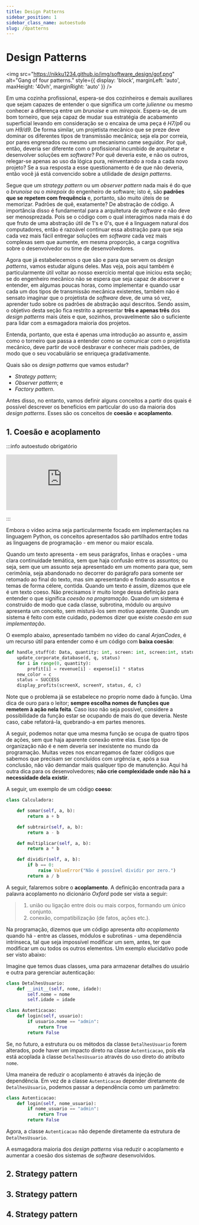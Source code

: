 ```yaml
---
title: Design Patterns
sidebar_position: 1
sidebar_class_name: autoestudo
slug: /dpatterns
---
```


# Design Patterns

<img 
  src="https://nikku1234.github.io/img/software_design/gof.png"
  alt="Gang of four patterns." 
  style={{ 
    display: 'block',
    marginLeft: 'auto',
    maxHeight: '40vh',
    marginRight: 'auto'
  }} 
/>
<br/>

Em uma cozinha profissional, espera-se dos cozinheiros e demais
auxiliares que sejam capazes de entender o que significa um corte
*julienne* ou mesmo conhecer a diferença entre um *brunoise* e um
*mirepoix*. Espera-se, de um bom torneiro, que seja capaz de mudar
sua estratégia de acabamento superficial levando em consideração se
o encaixa de uma peça é *H7/p6* ou um *H9/d9*. De forma similar, um
projetista mecânico que se preze deve dominar os diferentes tipos de
transmissão mecânica; seja ela por correia, por pares engrenados ou mesmo um
mecanismo came seguidor. Por quê, então, deveria ser diferente com o
profissional incumbido de arquitetar e desenvolver soluções em *software*? Por
quê deveria este, e não os outros, relegar-se apenas ao uso da lógica pura,
reinventando a roda a cada novo projeto? Se a sua resposta a esse
questionamento é de que não deveria, então você já está convencido sobre a
utilidade de *design patterns*.

Segue que um *strategy pattern* ou um *observer pattern* nada mais é do que o
*brunoise* ou o *mirepoix* do engenheiro de software; isto é, são **padrões que
se repetem com frequência** e, portanto, são muito úteis de se memorizar.
Padrões de quê, exatamente? De abstração de código. A importância disso é
fundamental para a arquitetura de *software* e não deve ser menosprezada. Pois
se o código com o qual interagimos nada mais é do que fruto de uma abstração
útil de 1's e 0's, que é a linguagem natural dos computadores, então é razoável
continuar essa abstração para que seja cada vez mais fácil entregar soluções em
*software* cada vez mais complexas sem que aumente, em mesma proporção, a carga
cognitiva sobre o desenvolvedor ou time de desenvolvedores.

Agora que já estabelecemos o que são e para que servem os *design patterns*,
vamos estudar alguns deles. Mas veja, pois aqui também é particularmente útil
voltar ao nosso exercício mental que iniciou esta seção; se do engenheiro
mecânico não se espera que seja capaz de absorver e entender, em algumas poucas
horas, como implementar e quando usar cada um dos tipos de transmissão mecânica
existentes, também não é sensato imaginar que o projetista de *software* deve,
de uma só vez, aprender tudo sobre os padrões de abstração aqui descritos.
Sendo assim, o objetivo desta seção fica restrito a apresentar **três e apenas
três** dos *design patterns* mais úteis e que, sozinhos, provavelmente são o
suficiente para lidar com a esmagadora maioria dos projetos.

Entenda, portanto, que esta é apenas uma introdução ao assunto e, assim como o
torneiro que passa a entender como se comunicar com o projetista mecânico, deve
partir de você desbravar e conhecer mais padrões, de modo que o seu vocabulário
se enriqueça gradativamente.

Quais são os *design patterns* que vamos estudar?

* *Strategy pattern*;
* *Observer pattern*; e
* *Factory pattern*.

Antes disso, no entanto, vamos definir alguns conceitos a partir dos quais é
possível descrever os benefícios em particular do uso da maioria dos *design
patterns*. Esses são os conceitos de **coesão** e **acoplamento**.

## 1. Coesão e acoplamento

:::info autoestudo obrigatório

<div style={{ textAlign: 'center' }}>
    <iframe 
        style={{
            display: 'block',
            margin: 'auto',
            width: '100%',
            height: '50vh',
        }}
        src="https://www.youtube.com/embed/eiDyK_ofPPM" 
        frameborder="0" 
        allowFullScreen>
    </iframe>
</div>

:::

Embora o vídeo acima seja particularmente focado em implementações na linguagem
Python, os conceitos apresentados são partilhados entre todas as linguagens de
programação - em menor ou maior escala.

Quando um texto apresenta - em seus parágrafos, linhas e orações - uma clara
continuidade temática, sem que haja confusão entre os assuntos; ou seja, sem
que um assunto seja apresentado em um momento para que, sem cerimônia, seja
abandonado no decorrer do parágrafo para somente ser retomado ao final do
texto, mas sim apresentando e findando assuntos e temas de forma célere,
contida. Quando um texto é assim, dizemos que ele é um texto coeso. Não
precisamos ir muito longe dessa definição para entender o que significa *coesão
na programação*. Quando um sistema é construido de modo que cada classe,
subrotina, módulo ou arquivo apresenta um conceito, sem misturá-los sem motivo
aparente. Quando um sistema é feito com este cuidado, podemos dizer que existe
*coesão em sua implementação*.

O exemplo abaixo, apresentado também no vídeo do canal *ArjanCodes*, é um
recurso útil para entender como é um código com **baixa coesão**:

```python showLineNumbers title="codigo-baguncado.py"
def handle_stuff(d: Data, quantity: int, screen: int, screen:int, status: int, c: Color, ...):
    update_corporate_database(d, q, status)
    for i in range(0, quantity):
        profit[i] = revenue[i] - expense[i] * status
    new_color = c 
    status = SUCCESS 
    display_profits(screenX, screenY, status, d, c)
```

Note que o problema já se estabelece no proprio nome dado à função. Uma dica de
ouro para o leitor; **sempre escolha nomes de funções que remetem à ação nela
feita**. Caso isso não seja possível, considere a possibilidade da função estar
se ocupando de mais do que deveria. Neste caso, cabe refatorá-la, quebrando-a
em partes menores.

A seguir, podemos notar que uma mesma função se ocupa de quatro tipos de ações,
sem que haja aparente conexão entre elas. Esse tipo de organização não é e nem
deveria ser inexistente no mundo da programação. Muitas vezes nos encarregamos
de fazer códigos que sabemos que precisam ser concluídos com urgência e, após a
sua conclusão, não vão demandar mais qualquer tipo de manutenção. Aqui há outra
dica para os desenvolvedores; **não crie complexidade onde não há a necessidade
dela existir**.

A seguir, um exemplo de um código **coeso**:

```python title="calculadora.py" showLineNumbers
class Calculadora:

    def somar(self, a, b):
        return a + b

    def subtrair(self, a, b):
        return a - b

    def multiplicar(self, a, b):
        return a * b

    def dividir(self, a, b):
        if b == 0:
            raise ValueError("Não é possível dividir por zero.")
        return a / b
```

A seguir, falaremos sobre o **acoplamento**. A definição encontrada para a
palavra acoplamento no dicionário *Oxford* pode ser vista a seguir:

> 1. união ou ligação entre dois ou mais corpos, formando um único conjunto.
> 2. conexão, compatibilização (de fatos, ações etc.).

Na programação, dizemos que um código apresenta *alto acoplamento* quando há -
entre as classes, módulos e subrotinas - uma dependência intrínseca, tal que
seja impossível modificar um sem, antes, ter que modificar um ou todos os
outros elementos. Um exemplo elucidativo pode ser visto abaixo:

Imagine que temos duas classes, uma para armazenar detalhes do usuário e outra
para gerenciar autenticação:

```python showLineNumbers title="auth.py"
class DetalhesUsuario:
    def __init__(self, nome, idade):
        self.nome = nome
        self.idade = idade

class Autenticacao:
    def login(self, usuario):
        if usuario.nome == "admin":
            return True
        return False
```

Se, no futuro, a estrutura ou os métodos da classe `DetalhesUsuario` forem
alterados, pode haver um impacto direto na classe `Autenticacao`, pois ela está
acoplada à classe `DetalhesUsuario` através do uso direto do atributo `nome`.

Uma maneira de reduzir o acoplamento é através da injeção de dependência. 
Em vez de a classe `Autenticacao` depender diretamente de `DetalhesUsuario`, 
podemos passar a dependência como um parâmetro:

```python showLineNumbers title="auth_injected.py"
class Autenticacao:
    def login(self, nome_usuario):
        if nome_usuario == "admin":
            return True
        return False
```

Agora, a classe `Autenticacao` não depende diretamente da estrutura de
`DetalhesUsuario`.

A esmagadora maioria dos *design patterns* visa reduzir o acoplamento e
aumentar a coesão dos sistemas de *software* desenvolvidos.

## 2. Strategy pattern

## 3. Strategy pattern

## 4. Strategy pattern
